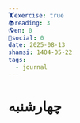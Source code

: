 ```yaml
---
🏋️exercise: true
📚reading: 3
🌎en: 0
📱social: 0
date: 2025-08-13
shamsi: 1404-05-22
tags:
  - journal
---
```

# چهارشنبه

